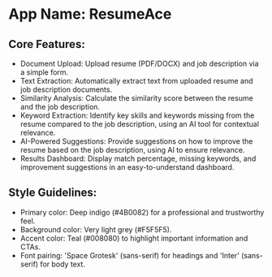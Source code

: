 # **App Name**: ResumeAce

## Core Features:

- Document Upload: Upload resume (PDF/DOCX) and job description via a simple form.
- Text Extraction: Automatically extract text from uploaded resume and job description documents.
- Similarity Analysis: Calculate the similarity score between the resume and the job description.
- Keyword Extraction: Identify key skills and keywords missing from the resume compared to the job description, using an AI tool for contextual relevance.
- AI-Powered Suggestions: Provide suggestions on how to improve the resume based on the job description, using AI to ensure relevance.
- Results Dashboard: Display match percentage, missing keywords, and improvement suggestions in an easy-to-understand dashboard.

## Style Guidelines:

- Primary color: Deep indigo (#4B0082) for a professional and trustworthy feel.
- Background color: Very light grey (#F5F5F5).
- Accent color: Teal (#008080) to highlight important information and CTAs.
- Font pairing: 'Space Grotesk' (sans-serif) for headings and 'Inter' (sans-serif) for body text.